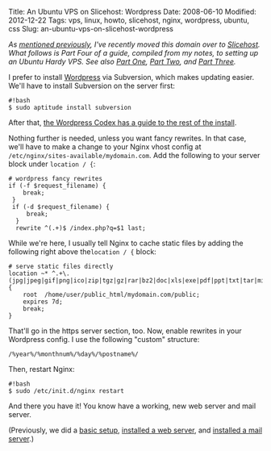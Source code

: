 Title: An Ubuntu VPS on Slicehost: Wordpress
Date: 2008-06-10
Modified: 2012-12-22
Tags: vps, linux, howto, slicehost, nginx, wordpress, ubuntu, css
Slug: an-ubuntu-vps-on-slicehost-wordpress

<em>As <a href="http://pig-monkey.com/2008/06/09/a-move-to-slicehost/">mentioned previously</a>, I've recently moved this domain over to <a href="http://www.slicehost.com/">Slicehost</a>. What follows is Part Four of a guide, compiled from my notes, to setting up an Ubuntu Hardy VPS. See also <a href="http://pig-monkey.com/2008/06/10/an-ubuntu-vps-on-slicehost-basic-setup">Part One</a>, <a href="http://pig-monkey.com/2008/06/10/an-ubuntu-vps-on-slicehost-web-server">Part Two</a>, and <a href="http://pig-monkey.com/2008/06/10/an-ubuntu-vps-on-slicehost-mail">Part Three</a>.</em>

I prefer to install <a href="http://wordpress.org/">Wordpress</a> via Subversion, which makes updating easier. We'll have to install Subversion on the server first:

    #!bash
    $ sudo aptitude install subversion

<!--more-->

After that, <a href="http://codex.wordpress.org/Installing/Updating_WordPress_with_Subversion#New_Install_2">the Wordpress Codex has a guide to the rest of the install</a>.

Nothing further is needed, unless you want fancy rewrites. In that case, we'll have to make a change to your Nginx vhost config at `/etc/nginx/sites-available/mydomain.com`. Add the following to your server block under `location / {`:

    # wordpress fancy rewrites
    if (-f $request_filename) {
        break;
     }
     if (-d $request_filename) {
         break;
      }
      rewrite ^(.+)$ /index.php?q=$1 last;

While we're here, I usually tell Nginx to cache static files by adding the following right above the`location / {` block:

    # serve static files directly
    location ~* ^.+\.(jpg|jpeg|gif|png|ico|zip|tgz|gz|rar|bz2|doc|xls|exe|pdf|ppt|txt|tar|mid|midi|wav|bmp|rtf|css)$ {
        root  /home/user/public_html/mydomain.com/public;
        expires 7d;
        break;
    }

That'll go in the https server section, too. Now, enable rewrites in your Wordpress config. I use the following "custom" structure:

    /%year%/%monthnum%/%day%/%postname%/

Then, restart Nginx:

    #!bash
    $ sudo /etc/init.d/nginx restart

And there you have it! You know have a working, new web server and mail server.

(Previously, we did a <a href="http://pig-monkey.com/2008/06/10/an-ubuntu-vps-on-slicehost-basic-setup">basic setup</a>, <a href="http://pig-monkey.com/2008/06/10/an-ubuntu-vps-on-slicehost-web-server">installed a web server</a>, and <a href="http://pig-monkey.com/2008/06/10/an-ubuntu-vps-on-slicehost-mail">installed a mail server</a>.)
